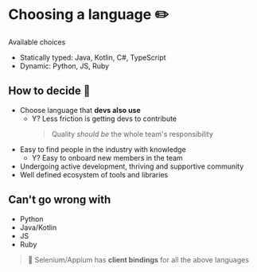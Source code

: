 # Choosing a language ✏️

Available choices

- Statically typed: Java, Kotlin, C#, TypeScript
- Dynamic: Python, JS, Ruby

## How to decide 🤔

- Choose language that **devs also use**
  - Y? Less friction is getting devs to contribute
    > Quality _should be_ the whole team's responsibility
- Easy to find people in the industry with knowledge
  - Y? Easy to onboard new members in the team
- Undergoing active development, thriving and supportive community
- Well defined ecosystem of tools and libraries

## Can't go wrong with

- Python
- Java/Kotlin
- JS
- Ruby

> 🤫 Selenium/Appium has **client bindings** for all the above languages
